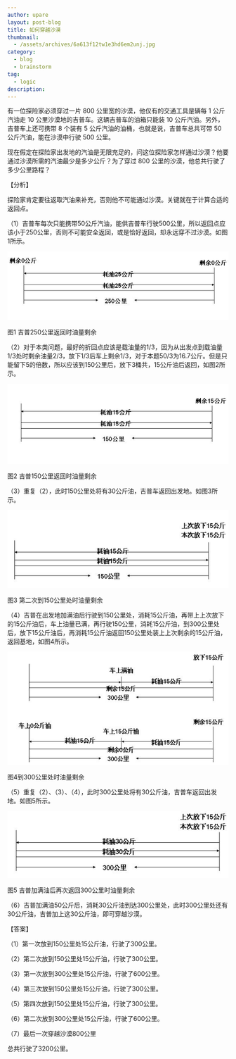 ```yaml
---
author: upare
layout: post-blog
title: 如何穿越沙漠
thumbnail:
  - /assets/archives/6a613f12tw1e3hd6em2unj.jpg
category:
  - blog
  - brainstorm
tag:
  - logic
description: 
---
```

有一位探险家必须穿过一片 800 公里宽的沙漠，他仅有的交通工具是辆每 1 公斤汽油走 10 公里沙漠地的吉普车。这辆吉普车的油箱只能装 10 公斤汽油。另外，吉普车上还可携带 8 个装有 5 公斤汽油的油桶，也就是说，吉普车总共可带 50 公斤汽油，能在沙漠中行驶 500 公里。

现在假定在探险家出发地的汽油是无限充足的，问这位探险家怎样通过沙漠？他要通过沙漠所需的汽油最少是多少公斤？为了穿过 800 公里的沙漠，他总共行驶了多少公里路程？

【分析】

探险家肯定要往返取汽油来补充，否则他不可能通过沙漠。关键就在于计算合适的返回点。

（1）吉普车每次只能携带50公斤汽油，能供吉普车行驶500公里，所以返回点应该小于250公里，否则不可能安全返回，或是恰好返回，却永远穿不过沙漠。如图1所示。

![](/assets/archives/6a613f12tw1e3hd6em2unj.jpg)

图1 吉普250公里返回时油量剩余

（2）对于本类问题，最好的折回点应该是载油量的1/3，因为从出发点到载油量1/3处时剩余油量2/3，放下1/3后车上剩余1/3，对于本题50/3为16.7公斤。但是只能留下5的倍数，所以应该到150公里后，放下3桶共，15公斤油后返回，如图2所示。

![](/assets/archives/6a613f12tw1e3hd6f5fuij.jpg)

图2 吉普150公里返回时油量剩余

（3）重复（2），此时150公里处将有30公斤油，吉普车返回出发地。如图3所示。

![](/assets/archives/6a613f12tw1e3hd6fnkl8j.jpg)

图3 第二次到150公里处时油量剩余

（4）吉普在出发地加满油后行驶到150公里处，消耗15公斤油，再带上上次放下的15公斤油后，车上油量已满，再行驶150公里，消耗15公斤油，到300公里处后，放下15公斤油后，再消耗15公斤油返回150公里处装上上次剩余的15公斤油，返回基地，如图4所示。

![](/assets/archives/6a613f12tw1e3hd6g213vj.jpg)

图4到300公里处时油量剩余

（5）重复（2）、（3）、（4），此时300公里处将有30公斤油，吉普车返回出发地。如图5所示。

![](/assets/archives/6a613f12tw1e3hd6isq7wj.jpg)

图5 吉普加满油后再次返回300公里时油量剩余

（6）吉普加满油50公斤后，消耗30公斤油到达300公里处，此时300公里处还有30公斤油，吉普加上这30公斤油，即可穿越沙漠。

【答案】

（1）第一次放到150公里处15公斤油，行驶了300公里。

（2）第二次放到150公里处15公斤油，行驶了300公里。

（3）第一次放到300公里处15公斤油，行驶了600公里。

（4）第三次放到150公里处15公斤油，行驶了300公里。

（5）第四次放到150公里处15公斤油，行驶了300公里。

（6）第二次放到300公里处15公斤油，行驶了600公里。

（7）最后一次穿越沙漠800公里

总共行驶了3200公里。